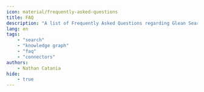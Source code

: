 ```yaml
---
icon: material/frequently-asked-questions
title: FAQ
description: "A list of Frequently Asked Questions regarding Glean Search, Knowledge Graph, and Connectors."
lang: en
tags:
    - "search"
    - "knowledge graph"
    - "faq"
    - "connectors"
authors:
    - Nathan Catania
hide:
    - true
---
```

